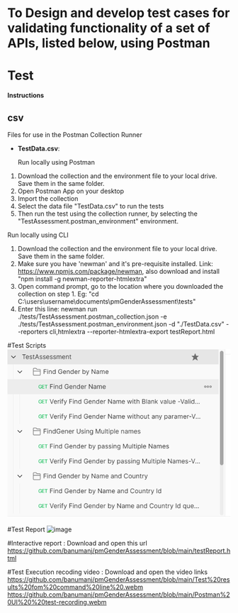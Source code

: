 # To Design and develop test cases for validating functionality of a set of APIs, listed below, using Postman

# Test
<b>Instructions</b>
## csv
Files for use in the Postman Collection Runner
- **TestData.csv**:

  Run locally using Postman
1. Download the collection and the environment file to your local drive. Save them in the same folder.
2. Open Postman App on your desktop
3. Import the collection
4. Select the data file "TestData.csv" to run the tests 
5. Then run the test using the collection runner, by selecting the "TestAssessment.postman_environment" environment.


Run locally using CLI
1. Download the collection and the environment file to your local drive. Save them in the same folder.
2. Make sure you have 'newman' and it's pre-requisite installed. Link: https://www.npmjs.com/package/newman, also download and install "npm install -g newman-reporter-htmlextra"
3. Open command prompt, go to the location where you downloaded the collection on step 1. Eg: "cd C:\users\username\documents\pmGenderAssessment\tests"
4. Enter this line: newman run ./tests/TestAssessment.postman_collection.json -e ./tests/TestAssessment.postman_environment.json -d "./TestData.csv" --reporters cli,htmlextra --reporter-htmlextra-export testReport.html 

#Test Scripts
![img.png](img.png)

#Test Report 
![image](https://user-images.githubusercontent.com/61667828/154867891-2d902849-f1c9-4f73-8453-9723112fb80b.png)

#Interactive report :
Download and open this url 
https://github.com/banumanj/pmGenderAssessment/blob/main/testReport.html

#Test Execution recoding video :
Download and open the video links   
https://github.com/banumanj/pmGenderAssessment/blob/main/Test%20results%20fom%20command%20line%20.webm
https://github.com/banumanj/pmGenderAssessment/blob/main/Postman%20UI%20%20test-recording.webm